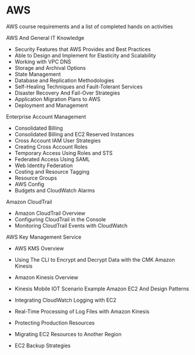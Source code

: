 # AWS
AWS course requirements and a list of completed hands on activities

AWS And General IT Knowledge   
- Security Features that AWS Provides and Best Practices
- Able to Design and Implement for Elasticity and Scalability
- Working with VPC DNS
- Storage and Archival Options
- State Management
- Database and Replication Methodologies
- Self-Healing Techniques and Fault-Tolerant Services
- Disaster Recovery And Fail-Over Strategies
- Application Migration Plans to AWS
- Deployment and Management

Enterprise Account Management
- Consolidated Billing
- Consolidated Billing and EC2 Reserved Instances
- Cross Account IAM User Strategies
- Creating Cross Account Roles
- Temporary Access Using Roles and STS
- Federated Access Using SAML
- Web Identity Federation
- Costing and Resource Tagging
- Resource Groups
- AWS Config
- Budgets and CloudWatch Alarms

Amazon CloudTrail
- Amazon CloudTrail Overview
- Configuring CloudTrail in the Console
- Monitoring CloudTrail Events with CloudWatch

AWS Key Management Service
- AWS KMS Overview
- Using The CLI to Encrypt and Decrypt Data with the CMK
Amazon Kinesis

- Amazon Kinesis Overview
- Kinesis Mobile IOT Scenario Example
Amazon EC2 And Design Patterns

- Integrating CloudWatch Logging with EC2
- Real-Time Processing of Log Files with Amazon Kinesis
- Protecting Production Resources 
- Migrating EC2 Resources to Another Region
- EC2 Backup Strategies
